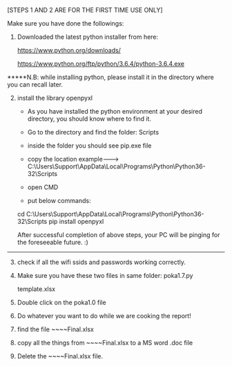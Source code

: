
[STEPS 1 AND 2 ARE FOR THE FIRST TIME USE ONLY]


Make sure you have done the followings:

1. Downloaded the latest python installer from here:

	https://www.python.org/downloads/

	https://www.python.org/ftp/python/3.6.4/python-3.6.4.exe

*****N.B: while installing python, please install it in the directory where you can recall later.

2. install the library openpyxl
	
	* As you have installed the python environment at your desired directory, you should 
	  know where to find it.
	
	* Go to the directory and find the folder: Scripts
	
	* inside the folder you should see pip.exe file
	
	* copy the location 
	  example--->  C:\Users\Support\AppData\Local\Programs\Python\Python36-32\Scripts
	
	* open CMD
	
	* put below commands:

	 cd C:\Users\Support\AppData\Local\Programs\Python\Python36-32\Scripts
	 pip install openpyxl

	After successful completion of above steps, your PC will be pinging for the foreseeable future. :)

	
	

--------------------------------------------------------------------------------------

3. check if all the wifi ssids and passwords working correctly. 

4. Make sure you have these two files in same folder:
	poka1.7.py
	
	template.xlsx

5. Double click on the poka1.0 file

6. Do whatever you want to do while we are cooking the report!

7. find the file ~~~~Final.xlsx

8. copy all the things from ~~~~Final.xlsx to a MS word .doc file 

0. Delete the ~~~~Final.xlsx file.


